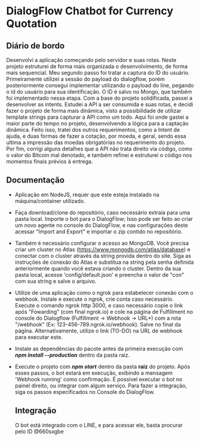 # DialogFlow Chatbot for Currency Quotation

## Diário de bordo

Desenvolvi a aplicação começando pelo servidor e suas rotas. Neste projeto estruturei de forma mais organizada o desenvolvimento, de forma mais sequencial. Meu segundo passo foi tratar a captura do ID do usuário. Primeiramente utilizei a sessão do payload do dialogflow, porém posteriormente consegui implementar utilizando o payload do line, pegando o id do usuário para sua identificação. O ID é salvo no Mongo, que também foi implementado nessa etapa. Com a base do projeto solidificada, passei a desenvolver as intents. Estudei a API a ser consumida e suas rotas, e decidi fazer o projeto de forma mais dinâmica, visto a possibilidade de utilizar template strings para capturar a API como um todo. Aqui foi onde gastei a maior parte do tempo no projeto, desenvolvendo a lógica para a captação dinâmica. Feito isso, tratei dos outros requerimentos, como a Intent de ajuda, e duas formas de fazer a cotação, por moeda, e geral, sendo essa ultima a impressão das moedas obrigatórias no requerimento do projeto. Por fim, corrigi alguns detalhes que a API não trata direito via código, como o valor do Bitcoin mal denotado, e também refinei e estruturei o código nos momentos finais prévios à entrega.

## Documentação

- Aplicação em NodeJS, requer que este esteja instalado na máquina/container utilizado. 
- Faça download/clone do repositório, caso necessário extraia para uma pasta local. Importe o bot para o DialogFlow; Isso pode ser feito ao criar um novo agente no console do DialogFlow, e nas configurações deste acessar "Import and Export" e importar o zip contido no repositório.
- Também é necessário configurar o acesso ao MongoDB. Você precisa criar um cluster no Atlas (https://www.mongodb.com/atlas/database) e conectar com o cluster através da string provida dentro do site. Siga as instruções de conexão do Atlas e substitua <password> na string pela senha definida anteriormente quando você estava criando o cluster. Dentro da sua pasta local, acesse 'config/default.json' e preencha o valor de "con" com sua string e salve o arquivo.
- Utilize de uma aplicação como o ngrok para estabelecer conexão com o webhook. Instale e execute o ngrok, crie conta caso necessário. Execute o comando ngrok http 3000, e caso necessário copie o link após "Fowarding" (com final ngrok.io) e cole na página de Fulfillment no console do Dialogflow (Fulfillment -> Webhook -> URL*) com a rota "/webhook" (Ex: 123-456-789.ngrok.io/webhook). Salve no final da página. Alternativamente, utilize o link (TO-DO) na URL de webhook para executar este. 
- Instale as dependências do pacote antes da primeira execução com <b><i>npm install --production</i></b> dentro da pasta raiz.
- Execute o projeto com <b><i>npm start</i></b> dentro da pasta <b>raiz</b> do projeto. Após esses passos, o bot estará em execução, exibindo a mensagem 'Webhook running' como confirmação. É possível executar o bot no painel direito, ou integrar com algum serviço. Para fazer a integração, siga os passos especificados no Console do DialogFlow.

  ## Integração
  
  O bot está integrado com o LINE, e para acessar ele, basta procurar pelo ID @660sxgbe
